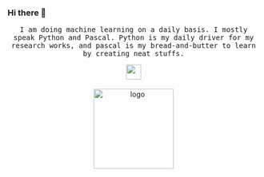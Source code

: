 ### Hi there 👋

<p align="center">
  <samp> 
    I am doing machine learning on a daily basis. I mostly speak Python and Pascal. Python is my daily driver for my research works, and pascal is my bread-and-butter to learn by creating neat stuffs.
  </samp>    
</p>

<p align="center">
  <img src="https://github.blog/wp-content/uploads/2018/10/46896184-b679fc80-ce30-11e8-88bf-921e9b788f7c.gif?resize=200%2C200" width="30px"/>
</p>

<p align="center">
<img src="https://github-readme-stats.vercel.app/api?username=ariaghora&show_icons=true" alt="logo" height="160" align="center" style="margin: 5px; margin-bottom: 20px;" />
</p>



<!--
**ariaghora/ariaghora** is a ✨ _special_ ✨ repository because its `README.md` (this file) appears on your GitHub profile.

Here are some ideas to get you started:

- 🔭 I’m currently working on ...
- 🌱 I’m currently learning ...
- 👯 I’m looking to collaborate on ...
- 🤔 I’m looking for help with ...
- 💬 Ask me about ...
- 📫 How to reach me: ...
- 😄 Pronouns: ...
- ⚡ Fun fact: ...
-->
